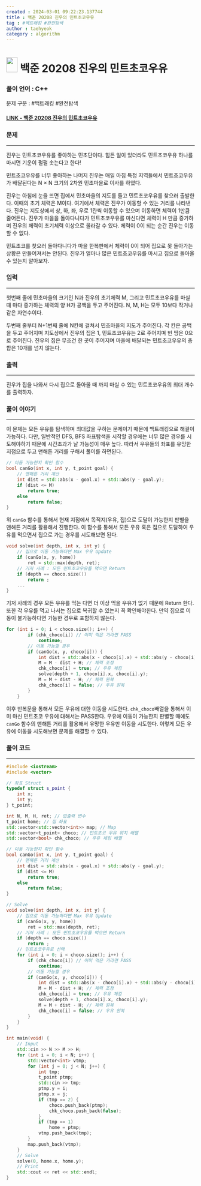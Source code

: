 ```yaml
---
created : 2024-03-01 09:22:23.137744
title : 백준 20208 진우의 민트초코우유
tag : #백트래킹 #완전탐색
author : taehyeok
category : algorithm
---
```

# <img src="https://d2gd6pc034wcta.cloudfront.net/tier/11.svg" width="30" height="40"> 백준 20208 진우의 민트초코우유


### 풀이 언어 : C++

문제 구분 : #백트래킹 #완전탐색
#### [LINK - 백준 20208 진우의 민트초코우유](https://www.acmicpc.net/problem/20208)

### 문제
<hr>

진우는 민트초코우유를 좋아하는 민초단이다. 힘든 일이 있더라도 민트초코우유 하나를 마시면 기운이 펄펄 솟는다고 한다!

민트초코우유를 너무 좋아하는 나머지 진우는 매일 아침 특정 지역들에서 민트초코우유가 배달된다는 N × N 크기의 2차원 민초마을로 이사를 하였다.

진우는 아침에 눈을 뜨면 집에서 민초마을의 지도를 들고 민트초코우유를 찾으러 출발한다. 이때의 초기 체력은 M이다. 여기에서 체력은 진우가 이동할 수 있는 거리를 나타낸다. 진우는 지도상에서 상, 하, 좌, 우로 1칸씩 이동할 수 있으며 이동하면 체력이 1만큼 줄어든다. 진우가 마을을 돌아다니다가 민트초코우유를 마신다면 체력이 H 만큼 증가하며 진우의 체력이 초기체력 이상으로 올라갈 수 있다. 체력이 0이 되는 순간 진우는 이동할 수 없다.

민트초코를 찾으러 돌아다니다가 마을 한복판에서 체력이 0이 되어 집으로 못 돌아가는 상황은 만들어져서는 안된다. 진우가 얼마나 많은 민트초코우유를 마시고 집으로 돌아올 수 있는지 알아보자.

### 입력
<hr>

첫번째 줄에 민초마을의 크기인 N과 진우의 초기체력 M, 그리고 민트초코우유를 마실때 마다 증가하는 체력의 양 H가 공백을 두고 주어진다. N, M, H는 모두 10보다 작거나 같은 자연수이다.

두번째 줄부터 N+1번째 줄에 N칸에 걸쳐서 민초마을의 지도가 주어진다. 각 칸은 공백을 두고 주어지며 지도상에서 진우의 집은 1, 민트초코우유는 2로 주어지며 빈 땅은 0으로 주어진다. 진우의 집은 무조건 한 곳이 주어지며 마을에 배달되는 민트초코우유의 총합은 10개를 넘지 않는다.

### 출력
<hr>
진우가 집을 나와서 다시 집으로 돌아올 때 까지 마실 수 있는 민트초코우유의 최대 개수를 출력하자.

### 풀이 이야기
<hr>

이 문제는 모든 우유를 탐색하며 최대값을 구하는 문제이기 때문에 백트래킹으로 해결이 가능하다. 다만, 일반적인 DFS, BFS 좌표탐색을 시작할 경우에는 너무 많은 경우를 시도해야하기 때문에 시간초과가 날 가능성이 매우 높다. 따라서 우유들의 좌표를 유망한 지점으로 두고 맨해튼 거리를 구해서 풀이를 하면된다.

```c++
// 이동 가능한지 확인 함수
bool canGo(int x, int y, t_point goal) {
    // 맨해튼 거리 계산
    int dist = std::abs(x - goal.x) + std::abs(y - goal.y);
    if (dist <= M)
        return true;
    else
        return false;
}
```
위 `canGo` 함수를 통해서 현재 지점에서 목적지(우유, 집)으로 도달이 가능한지 판별을 맨해튼 거리를 활용해서 진행한다. 이 함수를 통해서 모든 우유 혹은 집으로 도달하여 우유를 먹으면서 집으로 가는 경우를 시도해보면 된다.

```c++
void solve(int depth, int x, int y) {
    // 집으로 이동 가능하다면 Max 우유 Update
    if (canGo(x, y, home))
        ret = std::max(depth, ret);
    // 기저 사례 : 모든 민트초코우유를 먹으면 Return
    if (depth == choco.size())
        return ;
    ...
}
```
기저 사례의 경우 모든 우유를 먹는 다면 더 이상 먹을 우유가 없기 때문에 Return 한다. 또한 각 우유를 먹고 나서는 집으로 복귀할 수 있는지 꼭 확인해야한다. 만약 집으로 이동이 불가능하다면 가능한 경우로 포함하지 않는다.

```c++
for (int i = 0; i < choco.size(); i++) {
        if (chk_choco[i]) // 이미 먹은 거라면 PASS
            continue;
        // 이동 가능할 경우
        if (canGo(x, y, choco[i])) {
            int dist = std::abs(x - choco[i].x) + std::abs(y - choco[i].y);
            M = M - dist + H; // 체력 조정
            chk_choco[i] = true; // 우유 체킹
            solve(depth + 1, choco[i].x, choco[i].y);
            M = M + dist - H; // 체력 원복
            chk_choco[i] = false; // 우유 원복
        }
    }
```
이후 반복문을 통해서 모든 우유에 대한 이동을 시도한다. `chk_choco`배열을 통해서 이미 마신 민트초코 우유에 대해서는 PASS한다. 우유에 이동이 가능한지 판별할 때에도 `canGo` 함수의 맨해튼 거리를 활용해서 유망한 우유만 이동을 시도한다. 이렇게 모든 우유에 이동을 시도해보면 문제를 해결할 수 있다.

### 풀이 코드
<hr>

``` c++
#include <iostream>
#include <vector>

// 좌표 Struct
typedef struct s_point {
    int x;
    int y;
} t_point;

int N, M, H, ret; // 입출력 변수
t_point home; // 집 좌표
std::vector<std::vector<int>> map; // Map
std::vector<t_point> choco; // 민트초코 우유 위치 배열
std::vector<bool> chk_choco; // 우유 체킹 배열

// 이동 가능한지 확인 함수
bool canGo(int x, int y, t_point goal) {
    // 맨해튼 거리 계산
    int dist = std::abs(x - goal.x) + std::abs(y - goal.y);
    if (dist <= M)
        return true;
    else
        return false;
}

// Solve
void solve(int depth, int x, int y) {
    // 집으로 이동 가능하다면 Max 우유 Update
    if (canGo(x, y, home))
        ret = std::max(depth, ret);
    // 기저 사례 : 모든 민트초코우유를 먹으면 Return
    if (depth == choco.size())
        return ;
    // 민트초코우유로 선택
    for (int i = 0; i < choco.size(); i++) {
        if (chk_choco[i]) // 이미 먹은 거라면 PASS
            continue;
        // 이동 가능할 경우
        if (canGo(x, y, choco[i])) {
            int dist = std::abs(x - choco[i].x) + std::abs(y - choco[i].y);
            M = M - dist + H; // 체력 조정
            chk_choco[i] = true; // 우유 체킹
            solve(depth + 1, choco[i].x, choco[i].y);
            M = M + dist - H; // 체력 원복
            chk_choco[i] = false; // 우유 원복
        }
    }
}

int main(void) {
    // Input
    std::cin >> N >> M >> H;
    for (int i = 0; i < N; i++) {
        std::vector<int> vtmp;
        for (int j = 0; j < N; j++) {
            int tmp;
            t_point ptmp;
            std::cin >> tmp;
            ptmp.y = i;
            ptmp.x = j;
            if (tmp == 2) {
                choco.push_back(ptmp);
                chk_choco.push_back(false);
            }
            if (tmp == 1)
                home = ptmp;
            vtmp.push_back(tmp);
        }
        map.push_back(vtmp);
    }
    // Solve
    solve(0, home.x, home.y);
    // Print
    std::cout << ret << std::endl;
}
```
